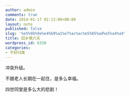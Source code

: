 ```yaml
---
author: admin
comments: true
date: 2014-01-17 02:13:08+00:00
layout: note
published: false
slug: '%e5%9b%9e%e4%b9%a1%e7%ac%ac%e5%85%ad%e5%a4%a9'
title: 回乡第六天
wordpress_id: 6330
categories:
- 不好归类
---
```


冲突升级。  

不跟老人长期在一起住，是多么幸福。  

四世同堂是多么大的悲剧！
